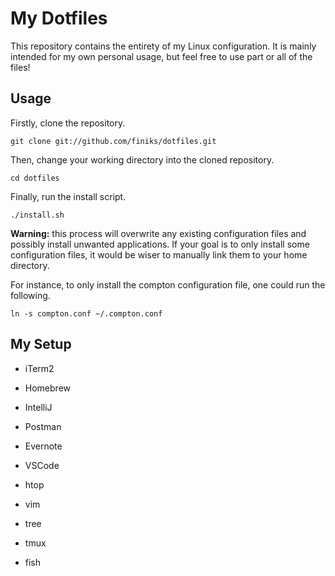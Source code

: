 # My Dotfiles

This repository contains the entirety of my Linux configuration. It is mainly intended for my own personal usage,
but feel free to use part or all of the files!

Usage
-----

Firstly, clone the repository.

    git clone git://github.com/finiks/dotfiles.git
    
Then, change your working directory into the cloned repository.

    cd dotfiles
    
Finally, run the install script.

    ./install.sh

**Warning:** this process will overwrite any existing configuration files and possibly install unwanted applications.
If your goal is to only install some configuration files, it would be wiser to manually link them to your home directory.

For instance, to only install the compton configuration file, one could run the following.

    ln -s compton.conf ~/.compton.conf

My Setup
--------

- iTerm2
- Homebrew
- IntelliJ
- Postman
- Evernote
- VSCode

- htop
- vim
- tree
- tmux
- fish
